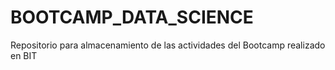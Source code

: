 # BOOTCAMP_DATA_SCIENCE
Repositorio para almacenamiento de las actividades del Bootcamp realizado en BIT
